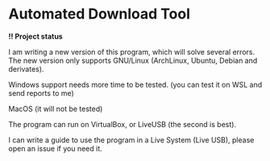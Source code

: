 # Automated Download Tool

**!! Project status**

I am writing a new version of this program, which will solve several errors. The new version only supports GNU/Linux (ArchLinux, Ubuntu, Debian and derivates).

Windows support needs more time to be tested. (you can test it on WSL and send reports to me)

MacOS (it will not be tested)

The program can run on VirtualBox, or LiveUSB (the second is best).

I can write a guide to use the program in a Live System (Live USB), please open an issue if you need it.

